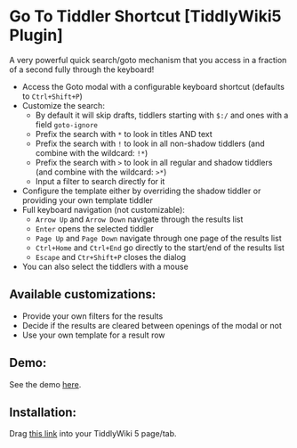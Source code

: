 # Go To Tiddler Shortcut [TiddlyWiki5 Plugin]

A very powerful quick search/goto mechanism that you access in a fraction of a second fully through the keyboard!

 * Access the Goto modal with a configurable keyboard shortcut (defaults to `Ctrl+Shift+P`)
 * Customize the search:
    * By default it will skip drafts, tiddlers starting with `$:/` and ones with a field `goto-ignore`
    * Prefix the search with `*` to look in titles AND text
    * Prefix the search with `!` to look in all non-shadow tiddlers (and combine with the wildcard: `!*`)
    * Prefix the search with `>` to look in all regular and shadow tiddlers (and combine with the wildcard: `>*`)
    * Input a filter to search directly for it
 * Configure the template either by overriding the shadow tiddler or providing your own template tiddler
 * Full keyboard navigation (not customizable):
    * `Arrow Up` and `Arrow Down` navigate through the results list
    * `Enter` opens the selected tiddler
    * `Page Up` and `Page Down` navigate through one page of the results list
    * `Ctrl+Home` and `Ctrl+End` go directly to the start/end of the results list
    * `Escape` and `Ctr+Shift+P` closes the dialog
 * You can also select the tiddlers with a mouse

## Available customizations:

 * Provide your own filters for the results
 * Decide if the results are cleared between openings of the modal or not
 * Use your own template for a result row

## Demo:

See the demo [here](https://evidentlycube.github.io/TW5-PluginShowcase/#Go%20To%20Shortcut).

## Installation:

Drag [this link](https://evidentlycube.github.io/TW5-PluginShowcase/#%24%3A%2Fplugins%2FEvidentlyCube%2FGoToShortcut) into your TiddlyWiki 5 page/tab.